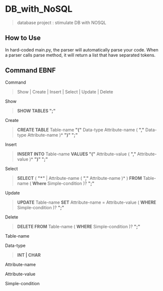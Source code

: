 # DB_with_NoSQL
> database project : stimulate DB with NOSQL

## How to Use

In hard-coded main.py, the parser will automatically parse your code.
When a parser calls parse method, it will return a list that have separated tokens.

## Command EBNF

Command
> Show | Create | Insert | Select | Update | Delete

Show
> **SHOW TABLES ";"**

Create
> **CREATE TABLE** Table-name **"("** Data-type Attribute-name ( **","** Data-type Attribute-name )* **")" ";"**

Insert
> **INSERT INTO** Table-name **VALUES "("** Attribute-value ( **","** Attribute-value )* **")" ";"**

Select
> **SELECT** ( __"*"__ | Attribute-name ( **","** Attribute-name )* ) **FROM** Table-name ( **Where** Simple-condition )? **";"**

Update
> **UPDATE** Table-name **SET** Attribute-name = Attribute-value ( **WHERE** Simple-condition )? **";"** 

Delete
> **DELETE FROM** Table-name ( **WHERE** Simple-condition )? **";"**

Table-name
> 

Data-type
> **INT | CHAR**

Attribute-name
>

Attribute-value
>

Simple-condition
>